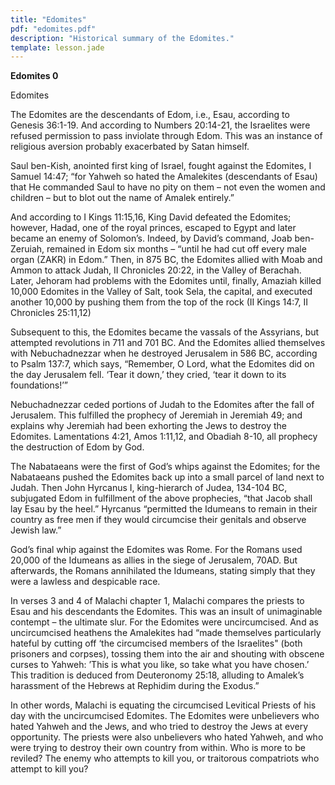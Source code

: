 ```yaml
---
title: "Edomites"
pdf: "edomites.pdf"
description: "Historical summary of the Edomites."
template: lesson.jade
---
```



**Edomites 0**

Edomites

The Edomites are the descendants of Edom, i.e., Esau, according to
Genesis 36:1-19. And according to Numbers 20:14-21, the Israelites were
refused permission to pass inviolate through Edom. This was an instance
of religious aversion probably exacerbated by Satan himself.

Saul ben-Kish, anointed first king of Israel, fought against the
Edomites, I Samuel 14:47; “for Yahweh so hated the Amalekites
(descendants of Esau) that He commanded Saul to have no pity on them –
not even the women and children – but to blot out the name of Amalek
entirely.”

And according to I Kings 11:15,16, King David defeated the Edomites;
however, Hadad, one of the royal princes, escaped to Egypt and later
became an enemy of Solomon’s. Indeed, by David’s command, Joab
ben-Zeruiah, remained in Edom six months – “until he had cut off every
male organ (ZAKR) in Edom.” Then, in 875 BC, the Edomites allied with
Moab and Ammon to attack Judah, II Chronicles 20:22, in the Valley of
Berachah. Later, Jehoram had problems with the Edomites until, finally,
Amaziah killed 10,000 Edomites in the Valley of Salt, took Sela, the
capital, and executed another 10,000 by pushing them from the top of the
rock (II Kings 14:7, II Chronicles 25:11,12)

Subsequent to this, the Edomites became the vassals of the Assyrians,
but attempted revolutions in 711 and 701 BC. And the Edomites allied
themselves with Nebuchadnezzar when he destroyed Jerusalem in 586 BC,
according to Psalm 137:7, which says, “Remember, O Lord, what the
Edomites did on the day Jerusalem fell. ‘Tear it down,’ they cried,
‘tear it down to its foundations!’”

Nebuchadnezzar ceded portions of Judah to the Edomites after the fall of
Jerusalem. This fulfilled the prophecy of Jeremiah in Jeremiah 49; and
explains why Jeremiah had been exhorting the Jews to destroy the
Edomites. Lamentations 4:21, Amos 1:11,12, and Obadiah 8-10, all
prophecy the destruction of Edom by God.

The Nabataeans were the first of God’s whips against the Edomites; for
the Nabataeans pushed the Edomites back up into a small parcel of land
next to Judah. Then John Hyrcanus I, king-hierarch of Judea, 134-104 BC,
subjugated Edom in fulfillment of the above prophecies, “that Jacob
shall lay Esau by the heel.” Hyrcanus “permitted the Idumeans to remain
in their country as free men if they would circumcise their genitals and
observe Jewish law.”

God’s final whip against the Edomites was Rome. For the Romans used
20,000 of the Idumeans as allies in the siege of Jerusalem, 70AD. But
afterwards, the Romans annihilated the Idumeans, stating simply that
they were a lawless and despicable race.

In verses 3 and 4 of Malachi chapter 1, Malachi compares the priests to
Esau and his descendants the Edomites. This was an insult of
unimaginable contempt – the ultimate slur. For the Edomites were
uncircumcised. And as uncircumcised heathens the Amalekites had “made
themselves particularly hateful by cutting off ‘the circumcised members
of the Israelites" (both prisoners and corpses), tossing them into the
air and shouting with obscene curses to Yahweh: ’This is what you like,
so take what you have chosen.’ This tradition is deduced from
Deuteronomy 25:18, alluding to Amalek’s harassment of the Hebrews at
Rephidim during the Exodus.”

In other words, Malachi is equating the circumcised Levitical Priests of
his day with the uncircumcised Edomites. The Edomites were unbelievers
who hated Yahweh and the Jews, and who tried to destroy the Jews at
every opportunity. The priests were also unbelievers who hated Yahweh,
and who were trying to destroy their own country from within. Who is
more to be reviled? The enemy who attempts to kill you, or traitorous
compatriots who attempt to kill you?

